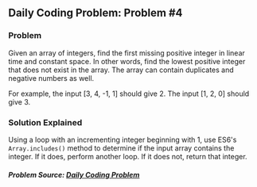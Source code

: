 ## Daily Coding Problem: Problem #4

### Problem
Given an array of integers, find the first missing positive integer in linear time and constant space. In other words, find the lowest positive integer that does not exist in the array. The array can contain duplicates and negative numbers as well.

For example, the input [3, 4, -1, 1] should give 2. The input [1, 2, 0] should give 3.

### Solution Explained
Using a loop with an incrementing integer beginning with 1, use ES6's `Array.includes()` method to determine if the input array contains the integer. If it does, perform another loop. If it does not, return that integer. 

##### Problem Source: [Daily Coding Problem](www.dailycodingproblem.com)
